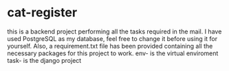 # cat-register
this is a backend project performing all the tasks required in the mail.
I have used PostgreSQL as my database, feel free to change it before using it for yourself.
Also, a requirement.txt file has been provided containing all the necessary packages for this project to work.
env- is the virtual enviroment
task- is the django project
